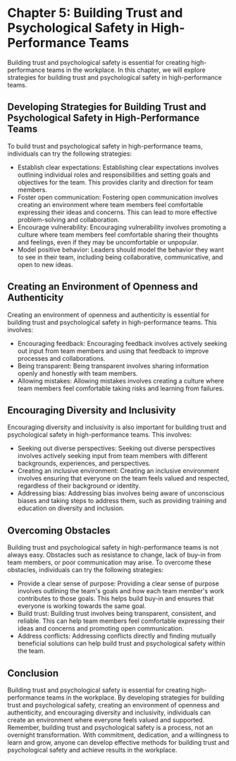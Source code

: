 Chapter 5: Building Trust and Psychological Safety in High-Performance Teams
============================================================================

Building trust and psychological safety is essential for creating high-performance teams in the workplace. In this chapter, we will explore strategies for building trust and psychological safety in high-performance teams.

Developing Strategies for Building Trust and Psychological Safety in High-Performance Teams
-------------------------------------------------------------------------------------------

To build trust and psychological safety in high-performance teams, individuals can try the following strategies:

* Establish clear expectations: Establishing clear expectations involves outlining individual roles and responsibilities and setting goals and objectives for the team. This provides clarity and direction for team members.
* Foster open communication: Fostering open communication involves creating an environment where team members feel comfortable expressing their ideas and concerns. This can lead to more effective problem-solving and collaboration.
* Encourage vulnerability: Encouraging vulnerability involves promoting a culture where team members feel comfortable sharing their thoughts and feelings, even if they may be uncomfortable or unpopular.
* Model positive behavior: Leaders should model the behavior they want to see in their team, including being collaborative, communicative, and open to new ideas.

Creating an Environment of Openness and Authenticity
----------------------------------------------------

Creating an environment of openness and authenticity is essential for building trust and psychological safety in high-performance teams. This involves:

* Encouraging feedback: Encouraging feedback involves actively seeking out input from team members and using that feedback to improve processes and collaborations.
* Being transparent: Being transparent involves sharing information openly and honestly with team members.
* Allowing mistakes: Allowing mistakes involves creating a culture where team members feel comfortable taking risks and learning from failures.

Encouraging Diversity and Inclusivity
-------------------------------------

Encouraging diversity and inclusivity is also important for building trust and psychological safety in high-performance teams. This involves:

* Seeking out diverse perspectives: Seeking out diverse perspectives involves actively seeking input from team members with different backgrounds, experiences, and perspectives.
* Creating an inclusive environment: Creating an inclusive environment involves ensuring that everyone on the team feels valued and respected, regardless of their background or identity.
* Addressing bias: Addressing bias involves being aware of unconscious biases and taking steps to address them, such as providing training and education on diversity and inclusion.

Overcoming Obstacles
--------------------

Building trust and psychological safety in high-performance teams is not always easy. Obstacles such as resistance to change, lack of buy-in from team members, or poor communication may arise. To overcome these obstacles, individuals can try the following strategies:

* Provide a clear sense of purpose: Providing a clear sense of purpose involves outlining the team's goals and how each team member's work contributes to those goals. This helps build buy-in and ensures that everyone is working towards the same goal.
* Build trust: Building trust involves being transparent, consistent, and reliable. This can help team members feel comfortable expressing their ideas and concerns and promoting open communication.
* Address conflicts: Addressing conflicts directly and finding mutually beneficial solutions can help build trust and psychological safety within the team.

Conclusion
----------

Building trust and psychological safety is essential for creating high-performance teams in the workplace. By developing strategies for building trust and psychological safety, creating an environment of openness and authenticity, and encouraging diversity and inclusivity, individuals can create an environment where everyone feels valued and supported. Remember, building trust and psychological safety is a process, not an overnight transformation. With commitment, dedication, and a willingness to learn and grow, anyone can develop effective methods for building trust and psychological safety and achieve results in the workplace.

